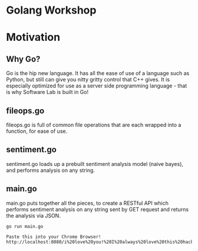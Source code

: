 # Golang Workshop
# Motivation
## Why Go? 
Go is the hip new language. It has all the ease of use of a language such as Python, but still can give you nitty gritty control that C++ gives. It is especially optimized for use as a server side programming language - that is why Software Lab is built in Go! 
## fileops.go
fileops.go is full of common file operations that are each wrapped into a function, for ease of use. 
## sentiment.go
sentiment.go loads up a prebuilt sentiment analysis model (naive bayes), and performs analysis on any string. 
## main.go
main.go puts together all the pieces, to create a RESTful API which performs sentiment analysis on any string sent by GET request and returns the analysis via JSON. 
```
go run main.go

Paste this into your Chrome Browser! 
http://localhost:8080/i%20love%20you!%20I%20always%20love%20this%20hackathon
```
